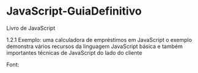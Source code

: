 # JavaScript-GuiaDefinitivo

Livro de JavaScript

1.2.1 Exemplo: uma calculadora de empréstimos em JavaScript
o exemplo demonstra vários recursos da linguagem JavaScript básica e também importantes técnicas de JavaScript do lado do cliente

Font:
